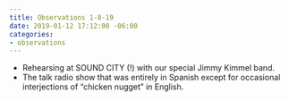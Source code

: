```yaml
---
title: Observations 1-8-19
date: 2019-01-12 17:12:00 -06:00
categories:
- observations
---
```


- Rehearsing at SOUND CITY (!) with our special Jimmy Kimmel band.
- The talk radio show that was entirely in Spanish except for occasional interjections of “chicken nugget” in English.